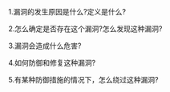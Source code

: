1.漏洞的发生原因是什么?定义是什么?

2.怎么确定是否存在这个漏洞?怎么发现这种漏洞?

3.漏洞会造成什么危害?

4.如何防御和修复这种漏洞?

5.有某种防御措施的情况下，怎么绕过这种漏洞?